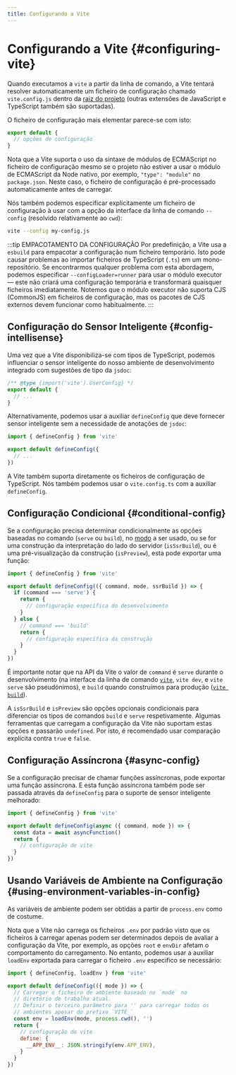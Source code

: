 ```yaml
---
title: Configurando a Vite
---
```


# Configurando a Vite {#configuring-vite}

Quando executamos a `vite` a partir da linha de comando, a Vite tentará resolver automaticamente um ficheiro de configuração chamado `vite.config.js` dentro da [raiz do projeto](/guide/#index-html-and-project-root) (outras extensões de JavaScript e TypeScript também são suportadas).

O ficheiro de configuração mais elementar parece-se com isto:

```js [vite.config.js]
export default {
  // opções de configuração
}
```

Nota que a Vite suporta o uso da sintaxe de módulos de ECMAScript no ficheiro de configuração mesmo se o projeto não estiver a usar o módulo de ECMAScript da Node nativo, por exemplo, `"type": "module"` no `package.json`. Neste caso, o ficheiro de configuração é pré-processado automaticamente antes de carregar.

Nós também podemos especificar explicitamente um ficheiro de configuração à usar com a opção da interface da linha de comando `--config` (resolvido relativamente ao `cwd`):

```bash
vite --config my-config.js
```

:::tip EMPACOTAMENTO DA CONFIGURAÇÃO
Por predefinição, a Vite usa a `esbuild` para empacotar a configuração num ficheiro temporário. Isto pode causar problemas ao importar ficheiros de TypeScript (`.ts`) em um mono-repositório. Se encontrarmos qualquer problema com esta abordagem, podemos especificar `--configLoader=runner` para usar o módulo executor — este não criará uma configuração temporária e transformará quaisquer ficheiros imediatamente. Notemos que o módulo executor não suporta CJS (CommonJS) em ficheiros de configuração, mas os pacotes de CJS externos devem funcionar como habitualmente.
:::

## Configuração do Sensor Inteligente {#config-intellisense}

Uma vez que a Vite disponibiliza-se com tipos de TypeScript, podemos influenciar o sensor inteligente do nosso ambiente de desenvolvimento integrado com sugestões de tipo da `jsdoc`:

```js
/** @type {import('vite').UserConfig} */
export default {
  // ...
}
```

Alternativamente, podemos usar a auxiliar `defineConfig` que deve fornecer sensor inteligente sem a necessidade de anotações de `jsdoc`:

```js
import { defineConfig } from 'vite'

export default defineConfig({
  // ...
})
```

A Vite também suporta diretamente os ficheiros de configuração de TypeScript. Nós também podemos usar o `vite.config.ts` com a auxiliar `defineConfig`.

## Configuração Condicional {#conditional-config}

Se a configuração precisa determinar condicionalmente as opções baseadas no comando (`serve` ou `build`), no [modo](/guide/env-and-mode) a ser usado, ou se for uma construção da interpretação do lado do servidor (`isSsrBuild`), ou é uma pré-visualização da construção (`isPreview`), esta pode exportar uma função:

```js
import { defineConfig } from 'vite'

export default defineConfig(({ command, mode, ssrBuild }) => {
  if (command === 'serve') {
    return {
      // configuração específica do desenvolvimento
    }
  } else {
    // command === 'build'
    return {
      // configuração específica da construção
    }
  }
})
```

É importante notar que na API da Vite o valor de `command` é `serve` durante o desenvolvimento (na interface da linha de comando [`vite`](/guide/cli#vite), `vite dev`, e `vite serve` são pseudónimos), e `build` quando construímos para produção ([`vite build`](/guide/cli#vite-build)).

A `isSsrBuild` e `isPreview` são opções opcionais condicionais para diferenciar os tipos de comandos `build` e `serve` respetivamente. Algumas ferramentas que carregam a configuração da Vite não suportam estas opções e passarão `undefined`. Por isto, é recomendado usar comparação explícita contra `true` e `false`.

## Configuração Assíncrona {#async-config}

Se a configuração precisar de chamar funções assíncronas, pode exportar uma função assíncrona. E esta função assíncrona também pode ser passada através da `defineConfig` para o suporte de sensor inteligente melhorado:

```js
import { defineConfig } from 'vite'

export default defineConfig(async ({ command, mode }) => {
  const data = await asyncFunction()
  return {
    // configuração de vite
  }
})
```

## Usando Variáveis de Ambiente na Configuração {#using-environment-variables-in-config}

As variáveis de ambiente podem ser obtidas a partir de `process.env` como de costume.

Nota que a Vite não carrega os ficheiros `.env` por padrão visto que os ficheiros à carregar apenas podem ser determinados depois de avaliar a configuração da Vite, por exemplo, as opções `root` e `envDir` afetam o comportamento do carregamento. No entanto, podemos usar a auxiliar `loadEnv` exportada para carregar o ficheiro `.env` especifico se necessário:

```js twoslash
import { defineConfig, loadEnv } from 'vite'

export default defineConfig(({ mode }) => {
  // Carregar o ficheiro de ambiente baseado no `mode` no
  // diretório de trabalho atual.
  // Definir o terceiro parâmetro para '' para carregar todos os
  // ambientes apesar do prefixo `VITE_`
  const env = loadEnv(mode, process.cwd(), '')
  return {
    // configuração de vite
    define: {
      __APP_ENV__: JSON.stringify(env.APP_ENV),
    }
  }
})
```
